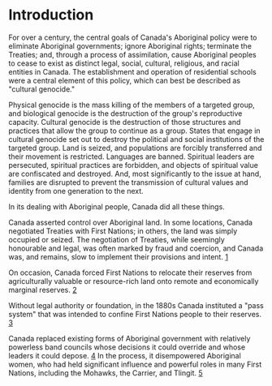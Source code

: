 # Introduction

For over a century, the central goals of Canada's Aboriginal policy were to eliminate Aboriginal governments; ignore Aboriginal rights; terminate the Treaties; and, through a process of assimilation, cause Aboriginal peoples to cease to exist as distinct legal, social, cultural, religious, and racial entities in Canada. The establishment and operation of residential schools were a central element of this policy, which can best be described as "cultural genocide."

Physical genocide is the mass killing of the members of a targeted group, and biological genocide is the destruction of the group's reproductive capacity. Cultural genocide is the destruction of those structures and practices that allow the group to continue as a group. States that engage in cultural genocide set out to destroy the political and social institutions of the targeted group. Land is seized, and populations are forcibly transferred and their movement is restricted. Languages are banned. Spiritual leaders are persecuted, spiritual practices are forbidden, and objects of spiritual value are confiscated and destroyed. And, most significantly to the issue at hand, families are disrupted to prevent the transmission of cultural values and identity from one generation to the next.

In its dealing with Aboriginal people, Canada did all these things.

Canada asserted control over Aboriginal land. In some locations, Canada negotiated Treaties with First Nations; in others, the land was simply occupied or seized. The negotiation of Treaties, while seemingly honourable and legal, was often marked by fraud and coercion, and Canada was, and remains, slow to implement their provisions and intent. [1][1]

On occasion, Canada forced First Nations to relocate their reserves from agriculturally valuable or resource-rich land onto remote and economically marginal reserves. [2][2]

Without legal authority or foundation, in the 1880s Canada instituted a "pass system" that was intended to confine First Nations people to their reserves. [3][3]

Canada replaced existing forms of Aboriginal government with relatively powerless band councils whose decisions it could override and whose leaders it could depose. [4][4] In the process, it disempowered Aboriginal women, who had held significant influence and powerful roles in many First Nations, including the Mohawks, the Carrier, and Tlingit. [5][5]


[1]:nolink...
[2]:http://www.biographi.ca/en/bio/mistahimaskwa_11E
[3]:nolink
[4]:nolink
[5]:nolink
